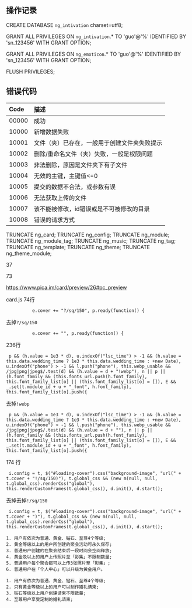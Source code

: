 ## 操作记录

CREATE DATABASE `ng_intivation` charset=utf8;

GRANT ALL PRIVILEGES ON `ng_intivation`.* TO 'guo'@'%' IDENTIFIED BY 'sn_123456' WITH GRANT OPTION;

GRANT ALL PRIVILEGES ON `ng_emoticon`.* TO 'guo'@'%' IDENTIFIED BY 'sn_123456' WITH GRANT OPTION;

FLUSH PRIVILEGES;

## 错误代码

| Code  | 描述  |
| :------------ | :------------ |
| 00000  | 成功  |
| 10000  | 新增数据失败  |
| 10001  | 文件（夹）已存在，一般用于创建文件夹失败提示 |
| 10002  | 删除/重命名文件（夹）失败，一般是权限问题  |
| 10003  | 非法删除，原因是文件夹下有子文件 |
| 10004  | 无效的主键，主键值<=0 |
| 10005  | 提交的数据不合法，或参数有误 |
| 10006  | 无法获取上传的文件 |
| 10007  | 该不能被修改，id错误或是不可被修改的目录 |
| 10008  | 错误的请求方式 |


TRUNCATE ng_card;
TRUNCATE ng_config;
TRUNCATE ng_module;
TRUNCATE ng_module_tag;
TRUNCATE ng_music;
TRUNCATE ng_tag;
TRUNCATE ng_template;
TRUNCATE ng_theme;
TRUNCATE ng_theme_module;

37

73

https://www.pica.im/card/preview/26#pc_preview

card.js 74行

```angular2html
          e.cover += "?/sq/150", p.ready(function() {
```

去掉`?/sq/150`

```angular2html
          e.cover += "", p.ready(function() {
```

236行

```angular2html
 p && (h.value = 1e3 * d), u.indexOf("lsc_time") > -1 && (h.value = this.data.wedding_time ? 1e3 * this.data.wedding_time : +new Date), u.indexOf("phone") > -1 && l.push("phone"), this.webp_usable && /jpg|png|jpeg$/.test(d) && (h.value = d + "!webp"), n || p || (h.font_family && (this.fonts_url.push(h.font_family), this.font_family_list[o] || (this.font_family_list[o] = []), E && _.set(t.module_id + u + "_font", h.font_family), this.font_family_list[o].push({
```

去掉`!webp`

```angular2html
 p && (h.value = 1e3 * d), u.indexOf("lsc_time") > -1 && (h.value = this.data.wedding_time ? 1e3 * this.data.wedding_time : +new Date), u.indexOf("phone") > -1 && l.push("phone"), this.webp_usable && /jpg|png|jpeg$/.test(d) && (h.value = d + ""), n || p || (h.font_family && (this.fonts_url.push(h.font_family), this.font_family_list[o] || (this.font_family_list[o] = []), E && _.set(t.module_id + u + "_font", h.font_family), this.font_family_list[o].push({
```

174 行

```angular2html
 i.config = t, $("#loading-cover").css("background-image", "url(" + t.cover + "!/sq/150)"), t.global_css && (new m(null, null, t.global_css).renderCss("global"), this.renderCustomFrames(t.global_css)), d.init(), d.start();
```

去掉去掉`!/sq/150`

```angular2html
 i.config = t, $("#loading-cover").css("background-image", "url(" + t.cover + ")"), t.global_css && (new m(null, null, t.global_css).renderCss("global"), this.renderCustomFrames(t.global_css)), d.init(), d.start();
```


```angular2html
1. 用户有依次为普通、黄金、钻石、至尊4个等级;
2. 黄金等级以上的用户所创建的聚会活动可永久保存;
3. 普通用户创建的在聚会结束后一段时间会空间释放;
4. 黄金及以上的用户上传照片至「影集」不限制数量;
5. 普通用户每个聚会都可以上传3张照片至「影集」;
6. 普通用户在「个人中心」可以升级为黄金用户。
```

```angular2html
1. 用户有依次为普通、黄金、钻石、至尊4个等级;
2. 只有黄金等级以上的用户可以制作婚礼请柬;
3. 钻石等级以上用户创建请柬不限数量;
4. 至尊用户享受定制的婚礼请柬;
```